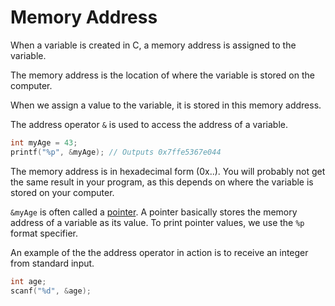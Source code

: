 # Memory Address

When a variable is created in C, a memory address is assigned to the variable.

The memory address is the location of where the variable is stored on the computer.

When we assign a value to the variable, it is stored in this memory address.

The address operator `&` is used to access the address of a variable.

```c
int myAge = 43;
printf("%p", &myAge); // Outputs 0x7ffe5367e044
```

The memory address is in hexadecimal form (0x..). You will probably not get the same result in your program, as this depends on where the variable is stored on your computer.

`&myAge` is often called a [pointer](../basic-syntax/pointers.md). A pointer basically stores the memory address of a variable as its value. To print pointer values, we use the `%p` format specifier.

An example of the the address operator in action is to receive an integer from standard input.

```c
int age;
scanf("%d", &age);
```